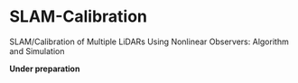 # SLAM-Calibration
SLAM/Calibration of Multiple LiDARs Using Nonlinear Observers: Algorithm and Simulation

**Under preparation**

